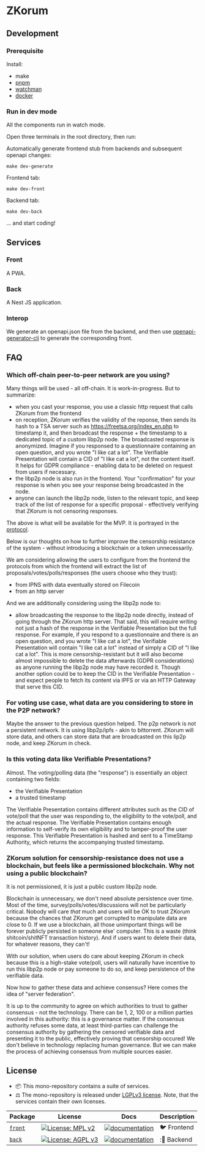 # ZKorum

## Development

### Prerequisite

Install:

- make
- [pnpm](https://pnpm.io/)
- [watchman](https://facebook.github.io/watchman/)
- [docker](https://www.docker.com/)

### Run in dev mode

All the components run in watch mode.

Open three terminals in the root directory, then run:

Automatically generate frontend stub from backends and subsequent openapi changes:

```
make dev-generate
```

Frontend tab:

```
make dev-front
```

Backend tab:

```
make dev-back
```

... and start coding!

## Services

### Front

A PWA.

### Back

A Nest JS application.

### Interop

We generate an openapi.json file from the backend, and then use [openapi-generator-cli](https://openapi-generator.tech/) to generate the corresponding front.

## FAQ

### Which off-chain peer-to-peer network are you using?

Many things will be used - all off-chain. It is work-in-progress. But to summarize:

- when you cast your response, you use a classic http request that calls ZKorum from the frontend
- on reception, ZKorum verifies the validity of the reponse, then sends its hash to a TSA server such as https://freetsa.org/index_en.php to timestamp it, and then broadcast the response + the timestamp to a dedicated topic of a custom libp2p node. The broadcasted response is anonymized. Imagine if you responsed to a questionnaire containing an open question, and you wrote "I like cat a lot". The Verifiable Presentation will contain a CID of "I like cat a lot", not the content itself. It helps for GDPR compliance - enabling data to be deleted on request from users if necessary.
- the libp2p node is also run in the frontend. Your "confirmation" for your response is when you see your response being broadcasted in the node.
- anyone can launch the libp2p node, listen to the relevant topic, and keep track of the list of response for a specific proposal - effectively verifying that ZKorum is not censoring responses.

The above is what will be available for the MVP.
It is portrayed in the [protocol](https://github.com/zkorum/poc/blob/main/vc-flow/README.md).

Below is our thoughts on how to further improve the censorship resistance of the system - without introducing a blockchain or a token unnecessarily.

We am considering allowing the users to configure from the frontend the protocols from which the frontend will extract the list of proposals/votes/polls/responses (the users choose who they trust):

- from IPNS with data eventually stored on Filecoin
- from an http server

And we are additionally considering using the libp2p node to:

- allow broadcasting the response to the libp2p node directly, instead of going through the ZKorum http server. That said, this will require writing not just a hash of the response in the Verifiable Presentation but the full response. For example, if you respond to a questionnaire and there is an open question, and you wrote "I like cat a lot", the Verifiable Presentation will contain "I like cat a lot" instead of simply a CID of "I like cat a lot". This is more censorship-resistant but it will also become almost impossible to delete the data afterwards (GDPR considerations) as anyone running the libp2p node may have recorded it. Though another option could be to keep the CID in the Verifiable Presentation - and expect people to fetch its content via IPFS or via an HTTP Gateway that serve this CID.

### For voting use case, what data are you considering to store in the P2P network?

Maybe the answer to the previous question helped.
The p2p network is not a persistent network. It is using libp2p/ipfs - akin to bittorrent.
ZKorum will store data, and others can store data that are broadcasted on this lip2p node, and keep ZKorum in check.

### Is this voting data like Verifiable Presentations?

Almost. The voting/polling data (the "response") is essentially an object containing two fields:

- the Verifiable Presentation
- a trusted timestamp

The Verifiable Presentation contains different attributes such as the CID of vote/poll that the user was responding to, the eligibility to the vote/poll, and the actual response. The Verifiable Presentation contains enough information to self-verify its own eligibility and to tamper-proof the user response.
This Verifiable Presentation is hashed and sent to a TimeStamp Authority, which returns the accompanying trusted timestamp.

### ZKorum solution for censorship-resistance does not use a blockchain, but feels like a permissioned blockchain. Why not using a public blockchain?

It is not permissioned, it is just a public custom libp2p node.

Blockchain is unnecessary, we don't need absolute persistence over time.
Most of the time, survey/polls/votes/discussions will not be particularly critical. Nobody will care _that_ much and users will be OK to trust ZKorum because the chances that ZKorum get corrupted to manipulate data are close to 0. If we use a blockchain, all those unimportant things will be forever publicly persisted in someone else' computer. This is a waste (think shitcoin/shitNFT transaction history). And if users want to delete their data, for whatever reasons, they can't!

With our solution, when users do care about keeping ZKorum in check because this is a high-stake vote/poll, users will naturally have incentive to run this libp2p node or pay someone to do so, and keep persistence of the verifiable data.

Now how to gather these data and achieve consensus? Here comes the idea of "server federation".

It is up to the community to agree on which authorities to trust to gather consensus - not the technology. There can be 1, 2, 100 or a million parties involved in this authority: this is a governance matter.
If the consensus authority refuses some data, at least third-parties can challenge the consensus authority by gathering the censored verifiable data and presenting it to the public, effectively proving that censorship occured!
We don't believe in technology replacing human governance. But we can make the process of achieving consensus from multiple sources easier.

## License

- :package: This mono-repository contains a suite of services.
- :balance_scale: The mono-repository is released under [LGPLv3 license](./LICENSE). Note, that the services contain their own licenses.

| Package                     | License                                                                                                               | Docs                                                                           | Description                |
| --------------------------- | --------------------------------------------------------------------------------------------------------------------- | ------------------------------------------------------------------------------ | -------------------------- |
| [`front`](./services/front) | [![License: MPL v2](https://img.shields.io/badge/License-MPL%20v2-blue.svg)](https://www.gnu.org/licenses/lgpl-3.0)   | [![documentation](https://img.shields.io/badge/readme-blue)](./services/front) | :bird: Frontend            |
| [`back`](./services/back)   | [![License: AGPL v3](https://img.shields.io/badge/License-AGPL%20v3-blue.svg)](https://www.gnu.org/licenses/lgpl-3.0) | [![documentation](https://img.shields.io/badge/readme-blue)](./services/back)  | ::thought_balloon: Backend |
